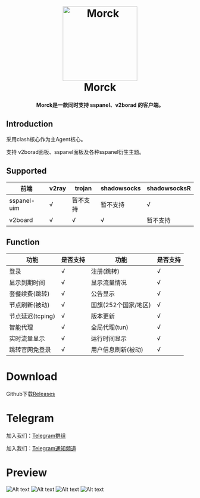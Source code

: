 <h1 align="center">
  <img src="https://github.com/morckclient/morck_client/blob/main/logo1024x1024.png?raw=true" alt="Morck" width="200">
  <br>Morck<br>
</h1>

<h4 align="center">Morck是一款同时支持 sspanel、v2borad 的客户端。</h4>

## Introduction

采用clash核心作为主Agent核心。

支持 v2borad面板、sspanel面板及各种sspanel衍生主题。


## Supported

|前端              |v2ray              |trojan           |shadowsocks           |shadowsocksR           |
|------------------|------------------|------------------|------------------|------------------|
|sspanel-uim	   |√                 |暂不支持                 |暂不支持                 |√                 |
|v2board	   |√                 |√                 |√                 |暂不支持                 |

## Function

|功能              |是否支持              |功能              |是否支持              |
|------------------|------------------|------------------|------------------|
|登录                 |√                  |注册(跳转)                 |√
|显示到期时间                 |√                  |显示流量情况                 |√
|套餐续费(跳转)                 |√                  |公告显示                 |√
|节点刷新(被动)                 |√                  |国旗(252个国家/地区)                 |√
|节点延迟(tcping)                 |√                  |版本更新                 |√
|智能代理                 |√                  |全局代理(tun)                 |√
|实时流量显示                 |√                  |运行时间显示                 |√
|跳转官网免登录                 |√                  |用户信息刷新(被动)                 |√

# Download
Github下载[Releases](https://github.com/wp0qw/morck_client/releases)

# Telegram

加入我们：[Telegram群组](https://t.me/morckcs)

加入我们：[Telegram通知频道](https://t.me/morckgroup)

# Preview

![Alt text](https://github.com/morckclient/morck_client/blob/main/pic_202102101.PNG)
![Alt text](https://github.com/morckclient/morck_client/blob/main/pic_202102102.PNG)
![Alt text](https://github.com/morckclient/morck_client/blob/main/pic_202102103.PNG)
![Alt text](https://github.com/morckclient/morck_client/blob/main/pic_202102104.PNG)
